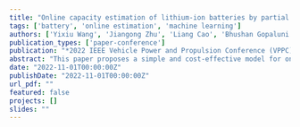 ```yaml
---
title: "Online capacity estimation of lithium-ion batteries by partial incremental capacity curve"
tags: ['battery', 'online estimation', 'machine learning']
authors: ['Yixiu Wang', 'Jiangong Zhu', 'Liang Cao', 'Bhushan Gopaluni', 'Yankai Cao']
publication_types: ['paper-conference']
publication: "*2022 IEEE Vehicle Power and Propulsion Conference (VPPC)*"
abstract: "This paper proposes a simple and cost-effective model for online capacity estimation using partial incremental capacity curves. The model uses interpolation techniques and machine learning to predict battery capacity with low computational cost."
date: "2022-11-01T00:00:00Z"
publishDate: "2022-11-01T00:00:00Z"
url_pdf: ""
featured: false
projects: []
slides: ""
---
```


